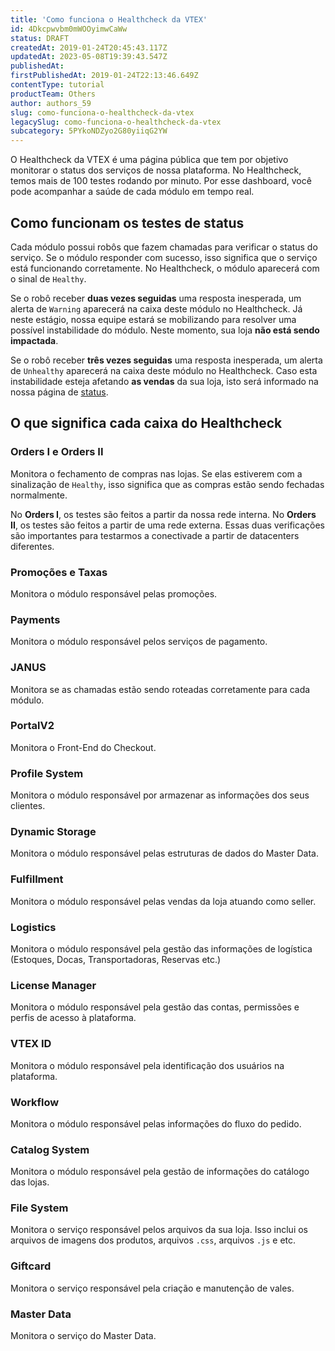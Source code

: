 ```yaml
---
title: 'Como funciona o Healthcheck da VTEX'
id: 4Dkcpwvbm0mWOOyimwCaWw
status: DRAFT
createdAt: 2019-01-24T20:45:43.117Z
updatedAt: 2023-05-08T19:39:43.547Z
publishedAt: 
firstPublishedAt: 2019-01-24T22:13:46.649Z
contentType: tutorial
productTeam: Others
author: authors_59
slug: como-funciona-o-healthcheck-da-vtex
legacySlug: como-funciona-o-healthcheck-da-vtex
subcategory: 5PYkoNDZyo2G80yiiqG2YW
---
```


O Healthcheck da VTEX é uma página pública que tem por objetivo monitorar o status dos serviços de nossa plataforma. No Healthcheck, temos mais de 100 testes rodando por minuto. Por esse dashboard, você pode acompanhar a saúde de cada módulo em tempo real.

## Como funcionam os testes de status

Cada módulo possui robôs que fazem chamadas para verificar o status do serviço. Se o módulo responder com sucesso, isso significa que o serviço está funcionando corretamente. No Healthcheck, o módulo aparecerá com o sinal de `Healthy`.

Se o robô receber __duas vezes seguidas__ uma resposta inesperada, um alerta de `Warning` aparecerá na caixa deste módulo no Healthcheck. Já neste estágio, nossa equipe estará se mobilizando para resolver uma possível instabilidade do módulo. Neste momento, sua loja __não está sendo impactada__.

Se o robô receber __três vezes seguidas__ uma resposta inesperada, um alerta de `Unhealthy` aparecerá na caixa deste módulo no Healthcheck. Caso esta instabilidade esteja afetando __as vendas__ da sua loja, isto será informado na nossa página de [status](http://status.vtex.com/).

## O que significa cada caixa do Healthcheck

### Orders I e Orders II

Monitora o fechamento de compras nas lojas. Se elas estiverem com a sinalização de `Healthy`, isso significa que as compras estão sendo fechadas normalmente.

No __Orders I__, os testes são feitos a partir da nossa rede interna. No __Orders II__, os testes são feitos a partir de uma rede externa. Essas duas verificações são importantes para testarmos a conectivade a partir de datacenters diferentes.

### Promoções e Taxas

Monitora o módulo responsável pelas promoções.

### Payments

Monitora o módulo responsável pelos serviços de pagamento.

### JANUS

Monitora se as chamadas estão sendo roteadas corretamente para cada módulo.

### PortalV2

Monitora o Front-End do Checkout.

### Profile System

Monitora o módulo responsável por armazenar as informações dos seus clientes.

### Dynamic Storage

Monitora o módulo responsável pelas estruturas de dados do Master Data.

### Fulfillment

Monitora o módulo responsável pelas vendas da loja atuando como seller.

### Logistics

Monitora o módulo responsável pela gestão das informações de logística (Estoques, Docas, Transportadoras, Reservas etc.)

### License Manager

Monitora o módulo responsável pela gestão das contas, permissões e perfis de acesso à plataforma.

### VTEX ID

Monitora o módulo responsável pela identificação dos usuários na plataforma.

### Workflow

Monitora o módulo responsável pelas informações do fluxo do pedido.

### Catalog System

Monitora o módulo responsável pela gestão de informações do catálogo das lojas.

### File System

Monitora o serviço responsável pelos arquivos da sua loja. Isso inclui os arquivos de imagens dos produtos, arquivos `.css`, arquivos `.js` e etc.

### Giftcard

Monitora o serviço responsável pela criação e manutenção de vales.

### Master Data

Monitora o serviço do Master Data.
